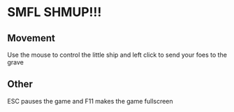 # SMFL SHMUP!!!
 ## Movement
 Use the mouse to control the little ship and left click to send your foes to the grave
 ## Other
 ESC pauses the game and F11 makes the game fullscreen
